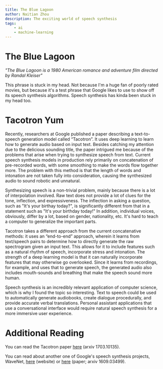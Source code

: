 ```yaml
---
title: The Blue Lagoon
author: Naitian Zhou
description: The exciting world of speech synthesis
tags:
    - ai
    - machine-learning
---
```

# The Blue Lagoon

*"The Blue Lagoon is a 1980 American romance and adventure film directed by
Randal Kleiser"*

This phrase is stuck in my head. Not because I'm a huge fan of poorly rated
movies, but because it's a test phrase that Google likes to use to show off its
speech synthesis algorithms. Speech synthesis has kinda been stuck in my head
too.

# Tacotron Yum

   Recently, researchers at Google published a paper describing a text-to-speech
generation model called “Tacotron”. It uses deep learning to learn how to
generate audio based on input text. Besides catching my attention due to the
delicious sounding title, the paper intrigued me because of the problems that
arise when trying to synthesize speech from text. Current speech synthesis
models in production rely primarily on concatenation of pre-recorded words, with
some smoothing to make the words flow together more. The problem with this
method is that the length of words and intonation are not taken fully into
consideration, causing the synthesized audio to sound robotic and unnatural.

   Synthesizing speech is a non-trivial problem, mainly because there is a
lot of interpolation involved. Raw text does not provide a lot of clues for the
tone, inflection, and expressiveness. The inflection in asking a question, such
as "It's your birthay today?", is significantly different from that in a statement
such as "It's your birthday today!" In addition, individual voices,
obviously, differ by a lot, based on gender, nationality, etc. It's hard to
teach a computer to generalize the important parts.

   Tacotron takes a different approach from the current concatenative
methods: it uses an “end-to-end” approach, wherein it learns from text/speech
pairs to determine how to directly generate the raw spectrogram given an input
text. This allows for it to include features such as a natural rhythm of speech,
incorporate stress and intonation. The strength of a deep learning model is that
it can naturally incorporate features that may otherwise go overlooked. Since it
learns from recordings, for example, and uses that to generate speech, the
generated audio also includes mouth-sounds and breathing that make the speech
sound more human.

   Speech synthesis is an incredibly relevant application of computer
science, which is why I found the topic so interesting. Text to speech could be
used to automatically generate audiobooks, create dialogue procedurally, and
provide accurate verbal translations. Personal assistant applications that use a
conversational interface would require natural speech synthesis for a more
immersive user experience.

# Additional Reading

You can read the Tacotron paper [here](https://arxiv.org/abs/1703.10135) (arxiv
1703.10135).

You can read about another one of Google's speech synthesis projects, WaveNet,
[here](https://deepmind.com/blog/wavenet-generative-model-raw-audio/) (website)
or [here](https://arxiv.org/abs/1609.03499) (paper; arxiv 1609.03499).
